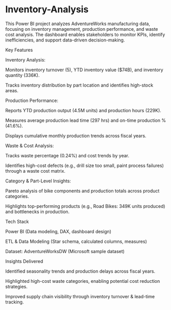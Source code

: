 # Inventory-Analysis

This Power BI project analyzes AdventureWorks manufacturing data, focusing on inventory management, production performance, and waste cost analysis. The dashboard enables stakeholders to monitor KPIs, identify inefficiencies, and support data-driven decision-making.

Key Features

Inventory Analysis:

Monitors inventory turnover (5), YTD inventory value ($74B), and inventory quantity (336K).

Tracks inventory distribution by part location and identifies high-stock areas.

Production Performance:

Reports YTD production output (4.5M units) and production hours (229K).

Measures average production lead time (297 hrs) and on-time production % (41.6%).

Displays cumulative monthly production trends across fiscal years.

Waste & Cost Analysis:

Tracks waste percentage (0.24%) and cost trends by year.

Identifies high-cost defects (e.g., drill size too small, paint process failures) through a waste cost matrix.

Category & Part-Level Insights:

Pareto analysis of bike components and production totals across product categories.

Highlights top-performing products (e.g., Road Bikes: 349K units produced) and bottlenecks in production.

Tech Stack

Power BI (Data modeling, DAX, dashboard design)

ETL & Data Modeling (Star schema, calculated columns, measures)

Dataset: AdventureWorksDW (Microsoft sample dataset)

Insights Delivered

Identified seasonality trends and production delays across fiscal years.

Highlighted high-cost waste categories, enabling potential cost reduction strategies.

Improved supply chain visibility through inventory turnover & lead-time tracking.
